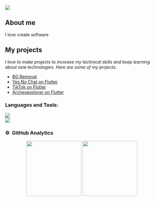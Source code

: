 <div align="center">
<!-- <h1 align="center">Hola, soy <a href="https://aristi.dev">AristiDevs</a> 👋</h1> -->
</div>
<img src="https://i.imgur.com/iPMYT1W.png">

## About me 

I love create software
<br>

## My projects

_I love to make projects to increase my technical skills and keep learning about new technologies. Here are some of my projects._

- [BG Removal](https://prismatic-torrone-638c7c.netlify.app/)
- [Yes No Chat on Flutter](https://github.com/AlphaNumericUser/yes-no-app)
- [TikTok on Flutter](https://github.com/AlphaNumericUser/Videos-toktik)
- [Archeoexplorer on Flutter](https://archeoexplorer.org)
</div>

<!-- LENGUAJES Y HERRAMIENTAS -->
<h3 align="left">Languages and Tools:</h3>

<img src="https://skillicons.dev/icons?i=py,dart,flutter,html,css,js,react,nodejs,express" /><br>
<img src="https://skillicons.dev/icons?i=vscode,git,github,postman,firebase,vite" /><br>


### ⚙️ &nbsp;GitHub Analytics

<p align="center">
  <img height="180em" src="https://github-readme-stats-eight-theta.vercel.app/api?username=AlphaNumericUser&show_icons=true&theme=algolia&include_all_commits=true&count_private=true"/>
  <img height="180em" src="https://github-readme-stats-eight-theta.vercel.app/api/top-langs/?username=AlphaNumericUser&layout=compact&langs_count=8&theme=algolia"/>
</a>
</p>
